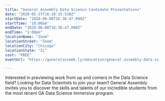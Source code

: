 ```yaml
---
title: "General Assembly Data Science Candidate Presentations"
date: "2020-05-27T16:38:35.530Z"
startDate: "2020-06-08T16:36:47.000Z"
startTime: "10:00am"
endDate: "2020-06-08T16:36:47.000Z"
endTime: "1:00pm"
locationName: "Zoom"
locationStreet: "Zoom"
locationCity: "Chicago"
locationState: "IL"
cost: "FREE"
eventUrl: "https://generalassemb.ly/education/general-assembly-data-science-candidate-presentations/chicago/120842"

---
```


Interested in previewing work from up and comers in the Data Science field? Looking for Data Scientists to join your team? General Assembly invites you to discover the skills and talents of our incredible students from the most recent GA Data Science Immersive program.

